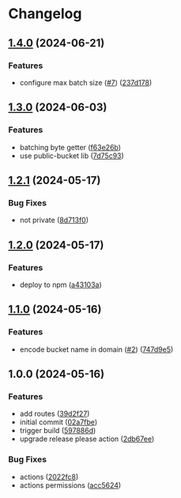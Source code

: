 # Changelog

## [1.4.0](https://github.com/storacha-network/public-r2-bucket/compare/v1.3.0...v1.4.0) (2024-06-21)


### Features

* configure max batch size ([#7](https://github.com/storacha-network/public-r2-bucket/issues/7)) ([237d178](https://github.com/storacha-network/public-r2-bucket/commit/237d1788c97973c12436286008b6173dfc94a122))

## [1.3.0](https://github.com/w3s-project/public-r2-bucket/compare/v1.2.1...v1.3.0) (2024-06-03)


### Features

* batching byte getter ([f63e26b](https://github.com/w3s-project/public-r2-bucket/commit/f63e26b17a37e94aa6a6effa7d39f28cf78957f9))
* use public-bucket lib ([7d75c93](https://github.com/w3s-project/public-r2-bucket/commit/7d75c9386872a3aeea3329e9b7b33598f78c4a9c))

## [1.2.1](https://github.com/w3s-project/public-r2-bucket/compare/v1.2.0...v1.2.1) (2024-05-17)


### Bug Fixes

* not private ([8d713f0](https://github.com/w3s-project/public-r2-bucket/commit/8d713f0a33372eef22142ee31d16d3bfe0b58494))

## [1.2.0](https://github.com/w3s-project/public-r2-bucket/compare/v1.1.0...v1.2.0) (2024-05-17)


### Features

* deploy to npm ([a43103a](https://github.com/w3s-project/public-r2-bucket/commit/a43103a843fa31762954fa943b102082c913ce6c))

## [1.1.0](https://github.com/w3s-project/public-r2-bucket/compare/v1.0.0...v1.1.0) (2024-05-16)


### Features

* encode bucket name in domain ([#2](https://github.com/w3s-project/public-r2-bucket/issues/2)) ([747d9e5](https://github.com/w3s-project/public-r2-bucket/commit/747d9e53409c14afb4dbd5207c5eec69a97492b7))

## 1.0.0 (2024-05-16)


### Features

* add routes ([39d2f27](https://github.com/w3s-project/public-r2-bucket/commit/39d2f27fc1f144f742fb3caf9a7292d8840fe091))
* initial commit ([02a7fbe](https://github.com/w3s-project/public-r2-bucket/commit/02a7fbec4ec6d2677d4035e830e90df837538f1a))
* trigger build ([597886d](https://github.com/w3s-project/public-r2-bucket/commit/597886dc047023033a4cbeeb7637991c1bd8f050))
* upgrade release please action ([2db67ee](https://github.com/w3s-project/public-r2-bucket/commit/2db67eeb00ad3859389c2aecd6a57c6c39dd7d9a))


### Bug Fixes

* actions ([2022fc8](https://github.com/w3s-project/public-r2-bucket/commit/2022fc85d9c1b8dfe23bd4d39f5f38240cc32f42))
* actions permissions ([acc5624](https://github.com/w3s-project/public-r2-bucket/commit/acc5624dbf4054d48b74f38a59d5ad87da504d8f))
